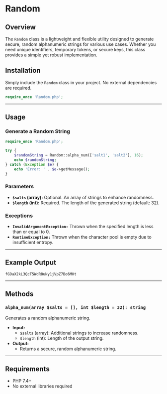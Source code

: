 # Random

## Overview

The `Random` class is a lightweight and flexible utility designed to generate secure, random alphanumeric strings for various use cases. Whether you need unique identifiers, temporary tokens, or secure keys, this class provides a simple yet robust implementation.

## Installation

Simply include the `Random` class in your project. No external dependencies are required.

```php
require_once 'Random.php';
```

---

## Usage

### Generate a Random String

```php
require_once 'Random.php';

try {
    $randomString = Random::alpha_num(['salt1', 'salt2'], 16);
    echo $randomString;
} catch (Exception $e) {
    echo 'Error: ' . $e->getMessage();
}
```

### Parameters
- **`$salts` (array):** Optional. An array of strings to enhance randomness.
- **`$length` (int):** Required. The length of the generated string (default: 32).

### Exceptions
- **`InvalidArgumentException:`** Thrown when the specified length is less than or equal to 0.
- **`RuntimeException:`** Thrown when the character pool is empty due to insufficient entropy.

---

## Example Output

```text
fG9aX2kL3QcT5WdR8uNy1jVpZ7Bo6MHt
```

---

## Methods

### `alpha_num(array $salts = [], int $length = 32): string`
Generates a random alphanumeric string.

- **Input:**
  - `$salts` (array): Additional strings to increase randomness.
  - `$length` (int): Length of the output string.
- **Output:**
  - Returns a secure, random alphanumeric string.

---

## Requirements

- PHP 7.4+
- No external libraries required

